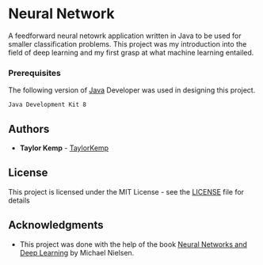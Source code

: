 # Neural Network

A feedforward neural netowrk application written in Java to be used for smaller classification problems. This project was my introduction into the field of deep learning and my first grasp at what machine learning entailed.  

### Prerequisites

The following version of [Java](http://www.oracle.com/technetwork/java/javase/downloads/jre8-downloads-2133155.html) Developer was used in designing this project.

```
Java Development Kit 8
```

## Authors

* **Taylor Kemp** - [TaylorKemp](https://github.com/TaylorKemp)

## License

This project is licensed under the MIT License - see the [LICENSE](LICENSE) file for details

## Acknowledgments

* This project was done with the help of the book [Neural Networks and Deep Learning](http://neuralnetworksanddeeplearning.com/) by Michael Nielsen.

